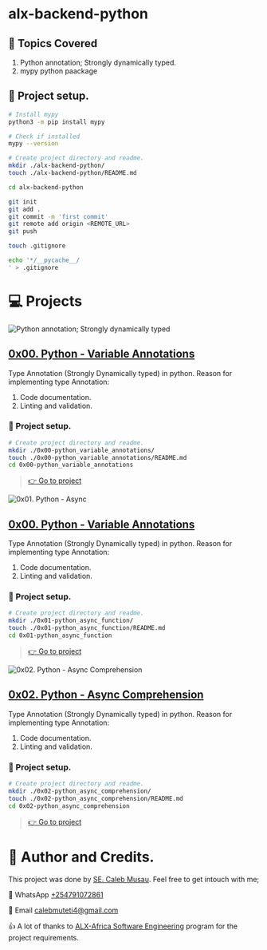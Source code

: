 # alx-backend-python

## :page_with_curl: Topics Covered
1. Python annotation; Strongly dynamically typed.
2. mypy python paackage

## :wrench: Project setup.
```bash
# Install mypy
python3 -m pip install mypy

# Check if installed
mypy --version

# Create project directory and readme.
mkdir ./alx-backend-python/
touch ./alx-backend-python/README.md

cd alx-backend-python

git init
git add .
git commit -m 'first commit'
git remote add origin <REMOTE_URL>
git push

touch .gitignore

echo '*/__pycache__/
' > .gitignore
```


# :computer: Projects

![Python annotation; Strongly dynamically typed](https://i.redd.it/y9y25tefi5401.png)
## [0x00. Python - Variable Annotations](0x00-python_variable_annotations)
Type Annotation (Strongly Dynamically typed) in python. Reason for implementing type Annotation:
1. Code documentation.
2. Linting and validation.

### :wrench: Project setup.
```bash
# Create project directory and readme.
mkdir ./0x00-python_variable_annotations/
touch ./0x00-python_variable_annotations/README.md
cd 0x00-python_variable_annotations
```

> [:point_right: Go to project](0x00-python_variable_annotations)

![0x01. Python - Async](https://s3.amazonaws.com/alx-intranet.hbtn.io/uploads/medias/2019/12/4aeaa9c3cb1f316c05c4.png?X-Amz-Algorithm=AWS4-HMAC-SHA256&X-Amz-Credential=AKIARDDGGGOUSBVO6H7D%2F20230109%2Fus-east-1%2Fs3%2Faws4_request&X-Amz-Date=20230109T084811Z&X-Amz-Expires=86400&X-Amz-SignedHeaders=host&X-Amz-Signature=cb0c5eafff2d6059744f50a49e7c4a53c834899a619d9b2a07e23864a04e7f62)
## [0x00. Python - Variable Annotations](0x01-python_async_function)
Type Annotation (Strongly Dynamically typed) in python. Reason for implementing type Annotation:
1. Code documentation.
2. Linting and validation.

### :wrench: Project setup.
```bash
# Create project directory and readme.
mkdir ./0x01-python_async_function/
touch ./0x01-python_async_function/README.md
cd 0x01-python_async_function
```

> [:point_right: Go to project](0x00-python_variable_annotations)


![0x02. Python - Async Comprehension](https://s3.amazonaws.com/alx-intranet.hbtn.io/uploads/medias/2019/12/ee85b9f67c384e29525b.png?X-Amz-Algorithm=AWS4-HMAC-SHA256&X-Amz-Credential=AKIARDDGGGOUSBVO6H7D%2F20230110%2Fus-east-1%2Fs3%2Faws4_request&X-Amz-Date=20230110T151042Z&X-Amz-Expires=86400&X-Amz-SignedHeaders=host&X-Amz-Signature=0e47e3b3f27e61fe826c4521bb00eb04fb9e07b8bd1c4927e1c8577d1623e539)
## [0x02. Python - Async Comprehension](0x02-python_async_comprehension)
Type Annotation (Strongly Dynamically typed) in python. Reason for implementing type Annotation:
1. Code documentation.
2. Linting and validation.

### :wrench: Project setup.
```bash
# Create project directory and readme.
mkdir ./0x02-python_async_comprehension/
touch ./0x02-python_async_comprehension/README.md
cd 0x02-python_async_comprehension
```

> [:point_right: Go to project](0x02-python_async_comprehension)


# :man: Author and Credits.
This project was done by [SE. Caleb Musau](https://github.com/MuSnr). Feel free to get intouch with me;

:iphone: WhatsApp [+254791072861](https://wa.me/254791072861)

:email: Email [calebmuteti4@gmail.com](mailto:calebmuteti4@gmail.com)

:thumbsup: A lot of thanks to [ALX-Africa Software Engineering](https://www.alxafrica.com/) program for the project requirements.
